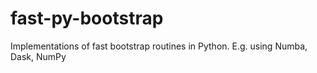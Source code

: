 # fast-py-bootstrap
Implementations of fast bootstrap routines in Python.  E.g. using Numba, Dask, NumPy
